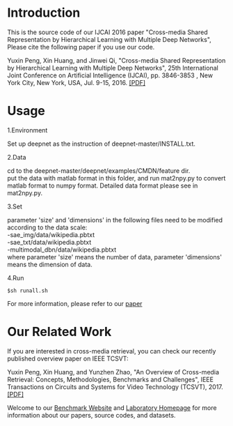 # Introduction
This is the source code of our IJCAI 2016 paper "Cross-media Shared Representation by Hierarchical Learning with Multiple Deep Networks", Please cite the following paper if you use our code.

Yuxin Peng, Xin Huang, and Jinwei Qi, "Cross-media Shared Representation by Hierarchical Learning with Multiple Deep Networks", 25th International Joint Conference on Artificial Intelligence (IJCAI), pp. 3846-3853 , New York City, New York, USA, Jul. 9-15, 2016. [[PDF]](http://59.108.48.34/mipl/tiki-download_file.php?fileId=314)

# Usage
1.Environment

Set up deepnet as the instruction of deepnet-master/INSTALL.txt.
  
2.Data

cd to the deepnet-master/deepnet/examples/CMDN/feature dir.  
put the data with matlab format in this folder, and run mat2npy.py to convert matlab format to numpy format. Detailed data format please see in mat2npy.py.
  
3.Set

parameter 'size' and 'dimensions' in the following files need to be modified according to the data scale:  
-sae_img/data/wikipedia.pbtxt  
-sae_txt/data/wikipedia.pbtxt  
-multimodal_dbn/data/wikipedia.pbtxt  
where parameter 'size' means the number of data, parameter 'dimensions' means the dimension of data.  
  
4.Run

	$sh runall.sh

For more information, please refer to our [paper](http://59.108.48.34/mipl/tiki-download_file.php?fileId=314)

# Our Related Work
If you are interested in cross-media retrieval, you can check our recently published overview paper on IEEE TCSVT:

Yuxin Peng, Xin Huang, and Yunzhen Zhao, "An Overview of Cross-media Retrieval: Concepts, Methodologies, Benchmarks and Challenges", IEEE Transactions on Circuits and Systems for Video Technology (TCSVT), 2017.[[PDF]](http://59.108.48.34/tiki/download_paper.php?fileId=201823)

Welcome to our [Benchmark Website](http://59.108.48.34/mipl/xmedia) and [Laboratory Homepage](http://www.icst.pku.edu.cn/mipl) for more information about our papers, source codes, and datasets.
